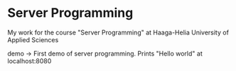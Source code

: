 # Server Programming
My work for the course "Server Programming" at Haaga-Helia University of Applied Sciences

demo -> First demo of server programming. Prints "Hello world" at localhost:8080
